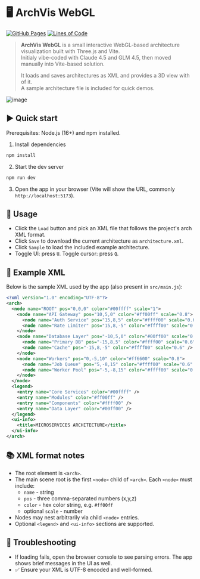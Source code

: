 # 🖥️ ArchVis WebGL
[![GitHub Pages](https://github.com/cziter15/archvis-webgl/actions/workflows/pages.yml/badge.svg)](https://cziter15.github.io/archvis-webgl/) [![Lines of Code](https://img.shields.io/endpoint?color=blue&url=https://ghloc.vercel.app/api/cziter15/archvis-webgl/badge?filter=.html$,.js$,.css$)](https://github.com/cziter15/archvis-webgl)

> **ArchVis WebGL** is a small interactive WebGL-based architecture visualization built with Three.js and Vite.<br>
> Initialy vibe-coded with Claude 4.5 and GLM 4.5, then moved manually into Vite-based solution.
>
> It loads and saves architectures as XML and provides a 3D view with of it.<br>
> A sample architecture file is included for quick demos.

<img alt="image" src="https://github.com/user-attachments/assets/9474fdbc-1bc5-48b0-a8cc-ddaf17ef3e77" />

## ▶️ Quick start

Prerequisites: Node.js (16+) and npm installed.

1. Install dependencies

```powershell
npm install
```

2. Start the dev server

```powershell
npm run dev
```

3. Open the app in your browser (Vite will show the URL, commonly `http://localhost:5173`).

## 🧩 Usage 

- Click the `Load` button and pick an XML file that follows the project's arch XML format.
- Click `Save` to download the current architecture as `architecture.xml`.
- Click `Sample` to load the included example architecture.
- Toggle UI: press `U`. Toggle cursor: press `Q`.

## 📜 Example XML

Below is the sample XML used by the app (also present in `src/main.js`):

```xml
<?xml version="1.0" encoding="UTF-8"?>
<arch>
  <node name="ROOT" pos="0,0,0" color="#00ffff" scale="1">
    <node name="API Gateway" pos="10,5,0" color="#ff00ff" scale="0.8">
      <node name="Auth Service" pos="15,8,5" color="#ffff00" scale="0.6" />
      <node name="Rate Limiter" pos="15,8,-5" color="#ffff00" scale="0.6" />
    </node>
    <node name="Database Layer" pos="-10,5,0" color="#00ff00" scale="0.8">
      <node name="Primary DB" pos="-15,8,5" color="#ffff00" scale="0.6" />
      <node name="Cache" pos="-15,8,-5" color="#ffff00" scale="0.6" />
    </node>
    <node name="Workers" pos="0,-5,10" color="#ff6600" scale="0.8">
      <node name="Job Queue" pos="5,-8,15" color="#ffff00" scale="0.6" />
      <node name="Worker Pool" pos="-5,-8,15" color="#ffff00" scale="0.6" />
    </node>
  </node>
  <legend>
    <entry name="Core Services" color="#00ffff" />
    <entry name="Modules" color="#ff00ff" />
    <entry name="Components" color="#ffff00" />
    <entry name="Data Layer" color="#00ff00" />
  </legend>
  <ui-info>
    <title>MICROSERVICES ARCHITECTURE</title>
  </ui-info>
</arch>
```

## 📚 XML format notes

- The root element is `<arch>`.
- The main scene root is the first `<node>` child of `<arch>`. Each `<node>` must include:
  - `name` - string
  - `pos` - three comma-separated numbers (x,y,z)
  - `color` - hex color string, e.g. `#ff00ff`
  - optional `scale` - number
- Nodes may nest arbitrarily via child `<node>` entries.
- Optional `<legend>` and `<ui-info>` sections are supported.

## 🐞 Troubleshooting

- If loading fails, open the browser console to see parsing errors. The app shows brief messages in the UI as well.
- ✅ Ensure your XML is UTF-8 encoded and well-formed.
